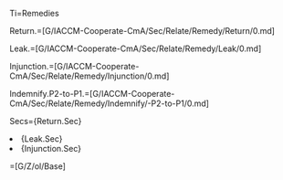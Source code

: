 Ti=Remedies

Return.=[G/IACCM-Cooperate-CmA/Sec/Relate/Remedy/Return/0.md]

Leak.=[G/IACCM-Cooperate-CmA/Sec/Relate/Remedy/Leak/0.md]

Injunction.=[G/IACCM-Cooperate-CmA/Sec/Relate/Remedy/Injunction/0.md]

Indemnify.P2-to-P1.=[G/IACCM-Cooperate-CmA/Sec/Relate/Remedy/Indemnify/-P2-to-P1/0.md]

Secs={Return.Sec}<li>{Leak.Sec}<li>{Injunction.Sec}

=[G/Z/ol/Base]
